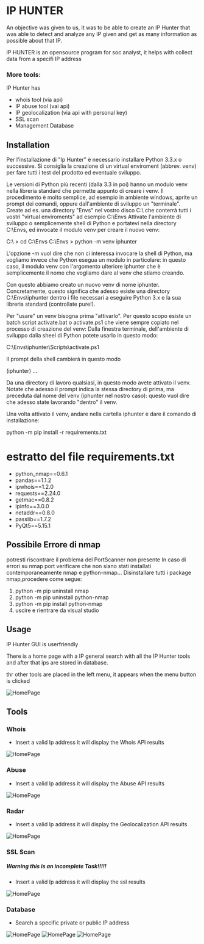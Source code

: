 # IP HUNTER 
An objective was given to us, it was to be able to create an IP Hunter that was able to detect and analyze any IP given and get as many information as possible about that IP.

IP HUNTER is an opensource program for soc analyst, it helps with collect data from a specifi IP address

### More tools:


IP Hunter has

- whois tool (via api)
- IP abuse tool (vai api)
- IP geolocalization (via api with personal key)
- SSL scan
- Management Database

## Installation
Per l'installazione di "Ip Hunter" è necessario installare Python 3.3.x o successive.
Si consiglia la creazione di un virtual enviroment (abbrev. venv) per fare tutti i test del prodotto ed eventuale sviluppo.

Le versioni di Python più recenti (dalla 3.3 in poi) hanno un modulo venv nella libreria standard che permette appunto di creare i venv. 
Il procedimento è molto semplice, ad esempio in ambiente windows, aprite un prompt dei comandi, oppure dall'ambiente di sviluppo un "terminale".
Create ad es. una directory "Envs" nel vostro disco C:\ che conterrà tutti i vostri "virtual enviroments" ad esempio C:\Envs
Attivate l'ambiente di sviluppo o semplicemente shell di Python e portatevi nella directory C:\Envs, ed invocate il modulo venv per creare il nuovo venv:

C:\ > cd C:\Envs
C:\Envs > python -m venv iphunter 

L'opzione -m vuol dire che non ci interessa invocare la shell di Python, ma vogliamo invece che Python esegua un modulo in particolare: 
in questo caso, il modulo venv con l'argomento ulteriore iphunter che è semplicemente il nome che vogliamo dare al venv che stiamo creando.

Con questo abbiamo creato un nuovo venv di nome iphunter. 
Concretamente, questo significa che adesso esiste una directory C:\Envs\iphunter dentro i file necessari a eseguire Python 3.x e la sua libreria standard
(controllate pure!).

Per "usare" un venv bisogna prima "attivarlo". Per questo scopo esiste un batch script activate.bat o activate.ps1 
che viene sempre copiato nel processo di creazione del venv: 
Dalla finestra terminale, dell'ambiente di sviluppo dalla sheel di Python potete usarlo in questo modo:

C:\Envs\iphunter\Scripts\activate.ps1

Il prompt della shell cambierà in questo modo


(iphunter) ...

Da una directory di lavoro qualsiasi, in questo modo avete attivato il venv. 
Notate che adesso il prompt indica la stessa directory di prima, ma preceduta dal nome del venv (iphunter nel nostro caso): 
questo vuol dire che adesso state lavorando "dentro" il venv. 

Una volta attivato il venv, andare nella cartella iphunter e dare il comando di installazione:

python -m pip install -r requirements.txt


# estratto del file requirements.txt 

- python_nmap==0.6.1
- pandas==1.1.2
- ipwhois==1.2.0
- requests==2.24.0
- getmac==0.8.2
- ipinfo==3.0.0
- netaddr==0.8.0
- passlib==1.7.2
- PyQt5==5.15.1

## Possibile Errore di nmap
potresti riscontrare il problema del PortScanner non presente
In caso di errori su nmap port verificare che non siano stati installati contemporaneamente nmap e python-nmap...
Disinstallare tutti i package nmap,procedere come segue:
1. python -m pip uninstall nmap
2. python -m pip uninstall python-nmap
3. python -m pip install python-nmap
4. uscire e rientrare da visual studio

## Usage
IP Hunter GUI is userfriendly

There is a home page with a IP general search with all the IP Hunter tools and after that ips are stored in database.

thr other tools are placed in the left menu, it appears when the menu button is clicked



![HomePage](https://github.com/Andrxid/IP-Hunter/blob/main/img/2020-10-13%2012_57_07-.png)

## Tools

### Whois
- Insert a valid Ip address it will display the Whois API results

![HomePage](https://github.com/Andrxid/IP-Hunter/blob/main/img/2020-10-12%2020_55_37-.png)

### Abuse
- Insert a valid Ip address it will display the Abuse API results

![HomePage](https://github.com/Andrxid/IP-Hunter/blob/main/img/2020-10-12%2020_55_39-.png)

### Radar
- Insert a valid Ip address it will display the Geolocalization API results


![HomePage](https://github.com/Andrxid/IP-Hunter/blob/main/img/2020-10-12%2020_55_42-.png)

### SSL Scan
##### Warning this is an incomplete Task!!!!!
- Insert a valid Ip address it will display the ssl results

![HomePage](https://github.com/Andrxid/IP-Hunter/blob/main/img/2020-10-12%2020_55_45-.png)

### Database
- Search a specific private or public IP address

![HomePage](https://github.com/Andrxid/IP-Hunter/blob/main/img/2020-10-12%2020_55_48-.png)
![HomePage](https://github.com/Andrxid/IP-Hunter/blob/main/img/2020-10-12%2020_55_51-.png)
![HomePage](https://github.com/Andrxid/IP-Hunter/blob/main/img/2020-10-12%2020_56_03-.png)



